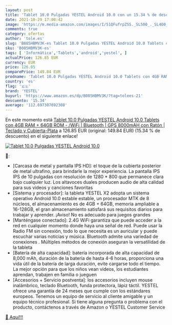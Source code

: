 ```yaml
---
layout: post
title: 'Tablet 10.0 Pulgadas YESTEL Android 10.0 con un 15.34 % de descuento'
date: 2021-10-29 17:00:42
image: 'https://m.media-amazon.com/images/I/51QFufrpZSS._SL500_._SL400_.jpg'
comments: true
category: ofertas
author: 'tole.es'
slug: 'B085HBMV3K-es Tablet 10.0 Pulgadas YESTEL Android 10.0 Tablets con 4GB...'
sku: 'B085HBMV3K-es'
tags: [ 'Informática','Tablets','android','yestel', ]
actualPrice: 126.85 EUR
currency: EUR
price: 126.85
comparePrice: 149.84 EUR
prodname: 'Tablet 10.0 Pulgadas YESTEL Android 10.0 Tablets con 4GB RAM + 64GB ROM - /WiFi | Bluetooth | GPS  8000mAH  con Ratón | Teclado y Cubierta-Plata'
country: 'es'
flag: '🇪🇸'
brand: 'YESTEL'
buyurl: 'https://www.amazon.es/dp/B085HBMV3K/?tag=tolees-21'
descuento: '15.34'
average: '112.697307692308'
---
```


En este momento está [Tablet 10.0 Pulgadas YESTEL Android 10.0 Tablets con 4GB RAM + 64GB ROM - /WiFi | Bluetooth | GPS  8000mAH  con Ratón | Teclado y Cubierta-Plata](https://www.amazon.es/dp/B085HBMV3K/?tag=tolees-21) a 126.85 EUR (original: 149.84 EUR) (15.34 %  de descuento) en el siguiente enlace!

[![Tablet 10.0 Pulgadas YESTEL Android 10.0](https://m.media-amazon.com/images/I/51QFufrpZSS._SL500_._SL400_.jpg)](https://www.amazon.es/dp/B085HBMV3K/?tag=tolees-21)

🔎:

- [Carcasa de metal y pantalla IPS HD]: el toque de la cubierta posterior de metal ultrafino, para brindarle la mejor experiencia. La pantalla IPS IPS de 10 pulgadas con resolución de 1280 * 800 que permanece clara bajo cualquier luz. Los altavoces duales producen audio de alta calidad para sus videos y canciones favoritas
- [Sistema y procesador]: la tableta YESTEL X2 adopta un sistema operativo Android 10.0 estable estable, un procesador MTK de 8 núcleos, el almacenamiento es de 4GB + 64GB, memoria ampliable a 16-128GB, el gran almacenamiento satisfará sus requisitos diarios para trabajar y aprender. ¡Aviso! No es adecuado para juegos grandes
- [Manténgase conectado]: 2.4G WiFi garantiza que puede acceder a la red en cualquier momento donde haya una señal de red. Puede usar la Radio FM sin conexión, todo lo que necesita es un auricular y puede escuchar varias noticias y música. Bluetooth admite una variedad de conexiones . Múltiples métodos de conexión aseguran la versatilidad de la tableta
- [Batería de alta capacidad]: batería incorporada de alta capacidad de 8,000 mAh, duración de la batería de hasta 4-6 horas, proporciona una vida útil de la batería de larga duración, evite cargarse todo el tiempo. La mejor opción para que los niños vean videos, los estudiantes aprendan, trabajen en familia o jueguen
- [Accesorios + Servicio postventa]: los accesorios incluyen mouse inalámbrico, teclado Bluetooth, funda protectora, lápiz táctil. YESTEL ofrece una garantía de 24 meses que cumple con los estándares europeos. Tenemos un equipo de servicio al cliente amigable y un equipo técnico profesional. Si tiene alguna pregunta o problema con el producto, contáctenos a través de Amazon o YESTEL Customer Service

[🛒 Aquí!!!](https://www.amazon.es/dp/B085HBMV3K/?tag=tolees-21)
